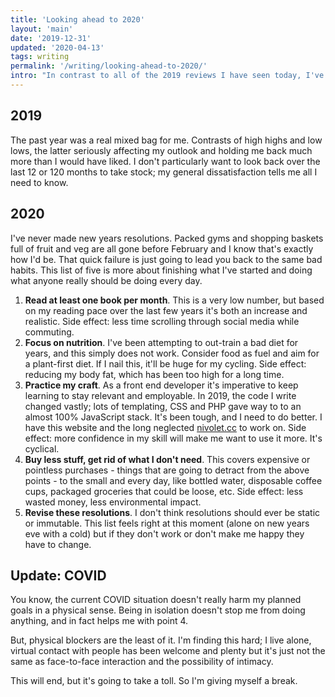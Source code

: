 ```yaml
---
title: 'Looking ahead to 2020'
layout: 'main'
date: '2019-12-31'
updated: '2020-04-13'
tags: writing
permalink: '/writing/looking-ahead-to-2020/'
intro: "In contrast to all of the 2019 reviews I have seen today, I've decided I'd prefer to look forwards."
---
```


## 2019

The past year was a real mixed bag for me. Contrasts of high highs and low lows, the latter seriously affecting my outlook and holding me back much more than I would have liked. I don't particularly want to look back over the last 12 or 120 months to take stock; my general dissatisfaction tells me all I need to know.

## 2020

I've never made new years resolutions. Packed gyms and shopping baskets full of fruit and veg are all gone before February and I know that's exactly how I'd be. That quick failure is just going to lead you back to the same bad habits. This list of five is more about finishing what I've started and doing what anyone really should be doing every day.

1. **Read at least one book per month**. This is a very low number, but based on my reading pace over the last few years it's both an increase and realistic. Side effect: less time scrolling through social media while commuting.
2. **Focus on nutrition**. I've been attempting to out-train a bad diet for years, and this simply does not work. Consider food as fuel and aim for a plant-first diet. If I nail this, it'll be huge for my cycling. Side effect: reducing my body fat, which has been too high for a long time.
3. **Practice my craft**. As a front end developer it's imperative to keep learning to stay relevant and employable. In 2019, the code I write changed vastly; lots of templating, CSS and PHP gave way to to an almost 100% JavaScript stack. It's been tough, and I need to do better. I have this website and the long neglected [nivolet.cc](https://nivolet.cc) to work on. Side effect: more confidence in my skill will make me want to use it more. It's cyclical.
4. **Buy less stuff, get rid of what I don't need**. This covers expensive or pointless purchases - things that are going to detract from the above points - to the small and every day, like bottled water, disposable coffee cups, packaged groceries that could be loose, etc. Side effect: less wasted money, less environmental impact.
5. **Revise these resolutions**. I don't think resolutions should ever be static or immutable. This list feels right at this moment (alone on new years eve with a cold) but if they don't work or don't make me happy they have to change.

## Update: COVID

You know, the current COVID situation doesn't really harm my planned goals in a physical sense. Being in isolation doesn't stop me from doing anything, and in fact helps me with point 4.

But, physical blockers are the least of it. I'm finding this hard; I live alone, virtual contact with people has been welcome and plenty but it's just not the same as face-to-face interaction and the possibility of intimacy.

This will end, but it's going to take a toll. So I'm giving myself a break.
